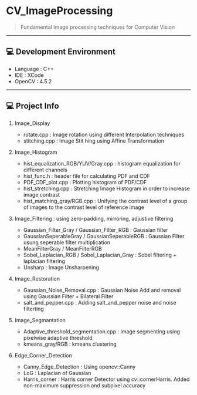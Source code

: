 # CV_ImageProcessing

> Fundamental Image processing techniques for Computer Vision

---

## 💻 Development Environment

- Language : C++
- IDE : XCode
- OpenCV : 4.5.2

---

## 💻 Project Info

1. Image_Display
    - rotate.cpp : Image rotation using different Interpolation techniques
    - stitching.cpp : Image Stit hing using Affine Transformation

2. Image_Histogram
    - hist_equalization_RGB/YUV/Gray.cpp : histogram equalization for different channels
    - hist_func.h : header file for calculating PDF and CDF
    - PDF_CDF_plot.cpp : Plotting histogram of PDF/CDF
    - hist_stretching.cpp : Stretching Image Histogram in order to increase image contrast
    - hist_matching_gray/RGB.cpp : Unifying the contrast level of a group of images to the contrast level of reference image

3. Image_Filtering : using zero-padding, mirroring, adjustive filtering
    - Gaussian_Filter_Gray / Gaussian_Filter_RGB : Gaussian filter
    - GaussianSeperableGray / GaussianSeperableRGB : Gaussian Filter usung seperable filter multiplication
    - MeanFilterGray / MeanFilterRGB
    - Sobel_Laplacian_RGB / Sobel_Laplacian_Gray : Sobel filtering + laplacian filtering
    - Unsharp : Image Unsharpening

4. Image_Restoration
    - Gaussian_Noise_Removal.cpp : Gaussian Noise Add and removal using Gaussian Filter + Bilateral Filter
    - salt_and_pepper.cpp : Adding salt_and_pepper noise and noise filterting

5. Image_Segmantation
    - Adaptive_threshold_segmentation.cpp : Image segmenting using pixelwise adaptive threshold
    - kmeans_gray/RGB : kmeans clustering
    
6. Edge_Corner_Detection
    - Canny_Edge_Detection : Using opencv::Canny
    - LoG : Laplacian of Gaussian
    - Harris_corner : Harris corner Detector using cv::cornerHarris. Added non-maximum suppression and subpixel accuracy
